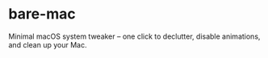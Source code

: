 # bare-mac
Minimal macOS system tweaker – one click to declutter, disable animations, and clean up your Mac.
